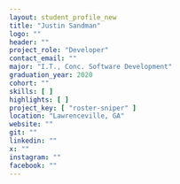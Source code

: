 ```yaml
---
layout: student_profile_new
title: "Justin Sandman"
logo: ""
header: ""
project_role: "Developer"
contact_email: ""
major: "I.T., Conc. Software Development"
graduation_year: 2020
cohort: ""
skills: [ ]
highlights: [ ]
project_key: [ "roster-sniper" ]
location: "Lawrenceville, GA"
website: ""
git: ""
linkedin: ""
x: ""
instagram: ""
facebook: ""
---
```

